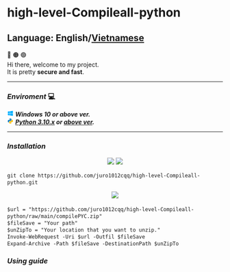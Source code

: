 # high-level-Compileall-python
## Language: <strong>English</strong>/[<strong>Vietnamese</strong>](https://github.com/juro1012cqq/high-level-Compileall-python/blob/main/vietnamese.md)

:red_circle: :orange_circle: :green_circle:
<br/>Hi there, welcome to my project.
<br/>It is pretty <strong>secure and fast</strong>.
<br/>

---

### <strong><i>Enviroment</i></strong> :computer:
![Window 10 icon](/Image/icons8-windows-10-15.png) ***Windows 10 or above ver.***
<br/>
![Python icon](/Image/icons8-python-15.png) ***[Python 3.10.x](https://www.python.org/ftp/python/3.10.2/python-3.10.2-amd64.exe) or [above ver](https://www.python.org/downloads/).***
<br/>

---

### <strong><i>Installation</i></strong>
<div align="center">
<a href="#CMD" title="Command Prompt"><image src="https://github.com/juro1012cqq/high-level-Compileall-python/blob/main/Image/icons8-command-line-50.png"/></a>
<a href="https://git.com" title="Git"><image src="https://github.com/juro1012cqq/high-level-Compileall-python/blob/main/Image/icons8-git-50.png"/></a>
</div>


```PS1
git clone https://github.com/juro1012cqq/high-level-Compileall-python.git
```

<div align="center">
<a href="#CMD" title="Windows PowerShell"><image src="https://github.com/juro1012cqq/high-level-Compileall-python/blob/main/Image/icons8-powershell-50.png"/></a>
</div>

```PS1
$url = "https://github.com/juro1012cqq/high-level-Compileall-python/raw/main/compilePYC.zip"
$fileSave = "Your path"
$unZipTo = "Your location that you want to unzip."
Invoke-WebRequest -Uri $url -Outfil $fileSave
Expand-Archive -Path $fileSave -DestinationPath $unZipTo
```

### <strong><i>Using guide</i></strong>
